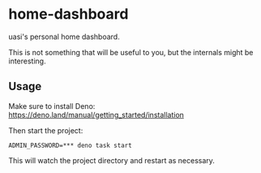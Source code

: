 # home-dashboard

uasi's personal home dashboard.

This is not something that will be useful to you, but the internals might be interesting.

## Usage

Make sure to install Deno: https://deno.land/manual/getting_started/installation

Then start the project:

```
ADMIN_PASSWORD=*** deno task start
```

This will watch the project directory and restart as necessary.
